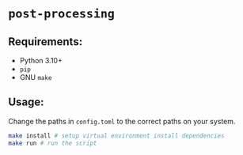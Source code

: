 # `post-processing`

## Requirements:

- Python 3.10+
- `pip`
- GNU `make`

## Usage:

Change the paths in `config.toml` to the correct paths on your system.

```bash
make install # setup virtual environment install dependencies
make run # run the script
```

